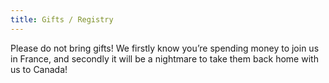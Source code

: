 ```yaml
---
title: Gifts / Registry
---
```


Please do not bring gifts! We firstly know you’re spending money to join us in France, and secondly it will be a nightmare to take them back home with us to Canada!